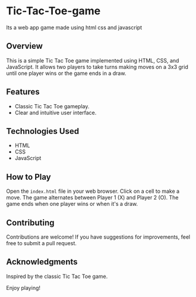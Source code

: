 # Tic-Tac-Toe-game
Its a web app game made using html css and javascript

## Overview

This is a simple Tic Tac Toe game implemented using HTML, CSS, and JavaScript. It allows two players to take turns making moves on a 3x3 grid until one player wins or the game ends in a draw.

## Features

- Classic Tic Tac Toe gameplay.
- Clear and intuitive user interface.

## Technologies Used

- HTML
- CSS
- JavaScript

## How to Play

Open the `index.html` file in your web browser.
Click on a cell to make a move.
The game alternates between Player 1 (X) and Player 2 (O).
The game ends when one player wins or when it's a draw.

## Contributing

Contributions are welcome! If you have suggestions for improvements, feel free to submit a pull request.

## Acknowledgments

Inspired by the classic Tic Tac Toe game.

Enjoy playing!
